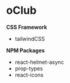 # oClub

**CSS Framework**

* tailwindCSS

**NPM Packages**

* react-helmet-async
* prop-types
* react-icons